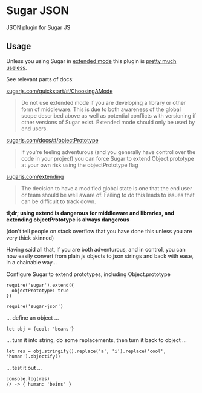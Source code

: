 # Sugar JSON

JSON plugin for Sugar JS

## Usage

Unless you using Sugar in [extended mode](https://sugarjs.com/quickstart/#/ExtendedMode) this plugin is [pretty much useless](https://github.com/andrewplummer/Sugar/issues/294#issuecomment-264721479).

See relevant parts of docs:

[sugarjs.com/quickstart/#/ChoosingAMode](https://sugarjs.com/quickstart/#/ChoosingAMode)

> Do not use extended mode if you are developing a library or other form of middleware. This is due to both awareness of the global scope described above as well as potential conflicts with versioning if other versions of Sugar exist. Extended mode should only be used by end users.

[sugarjs.com/docs/#/objectPrototype](https://sugarjs.com/docs/#/objectPrototype)

> If you're feeling adventurous (and you generally have control over the code in your project) you can force Sugar to extend Object.prototype at your own risk using the objectPrototype flag

[sugarjs.com/extending](https://sugarjs.com/extending/)

> The decision to have a modified global state is one that the end user or team should be well aware of. Failing to do this leads to issues that can be difficult to track down.

**tl;dr; using extend is dangerous for middleware and libraries, and extending objectPrototype is always dangerous**

(don't tell people on stack overflow that you have done this unless you are very thick skinned)

Having said all that, if you are both adventurous, and in control, you can now easily convert from plain js objects to json strings and back with ease, in a chainable way...

Configure Sugar to extend prototypes, including Object.prototype

    require('sugar').extend({
      objectPrototype: true
    })
    
    require('sugar-json')

... define an object ...

    let obj = {cool: 'beans'}

... turn it into string, do some replacements, then turn it back to object ...

    let res = obj.stringify().replace('a', 'i').replace('cool', 'human').objectify()

... test it out ...

    console.log(res)
    // -> { human: 'beins' }
